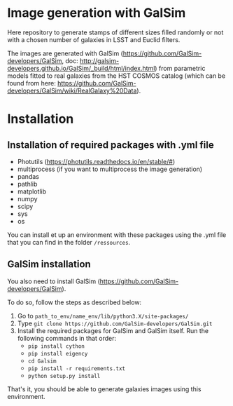 # Image generation with GalSim 

Here repository to generate stamps of different sizes filled randomly or not with a chosen number of galaxies in LSST and Euclid filters.

The images are generated with GalSim (https://github.com/GalSim-developers/GalSim, doc: http://galsim-developers.github.io/GalSim/_build/html/index.html) from parametric models fitted to real galaxies from the HST COSMOS catalog (which can be found from here: https://github.com/GalSim-developers/GalSim/wiki/RealGalaxy%20Data).

# Installation
## Installation of required packages with .yml file
- Photutils (https://photutils.readthedocs.io/en/stable/#)
- multiprocess (if you want to multiprocess the image generation)
- pandas
- pathlib
- matplotlib
- numpy
- scipy
- sys
- os

You can install et up an environment with these packages using the .yml file that you can find in the folder ```/ressources```.

## GalSim installation
You also need to install GalSim (https://github.com/GalSim-developers/GalSim).

To do so, follow the steps as described below:
1. Go to ```path_to_env/name_env/lib/python3.X/site-packages/```
2. Type ```git clone https://github.com/GalSim-developers/GalSim.git```
3. Install the required packages for GalSim and GalSim itself. Run the following commands in that order:
   - ```pip install cython```
   - ```pip install eigency```
   - ```cd Galsim```
   - ```pip install -r requirements.txt```
   - ```python setup.py install```
  
That's it, you should be able to generate galaxies images using this environment. 
